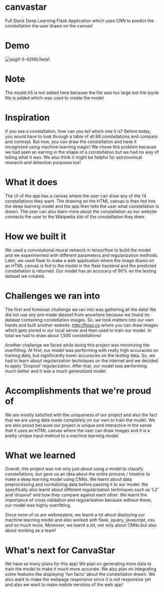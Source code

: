 # canvastar
Full Stack Deep Learning Flask Application which uses CNN to predict the constellation the user draws on the canvas!

# Demo
![ezgif-5-42f4b7eda1](https://user-images.githubusercontent.com/73608018/148190274-2de9bf29-4357-4460-a728-75e6952cecdd.gif)


# Note
The model.h5 is not added here because the file was too large but the ipynb file is added which was used to create the model

# Inspiration
If you see a constellation, how can you tell which one it is? Before today, you would have to look through a table of all 88 constellations and compare and contrast. But now, you can draw the constellation and have it recognized using machine learning magic! We chose this problem because we had seen an earring in the shape of a constellation but we had no way of telling what it was. We also think it might be helpful for astronomical research and detection purposes too!

# What it does
The UI of the app has a canvas where the user can draw any of the 14 constellations they want. The drawing on the HTML canvas is then fed into the deep learning model and the app then tells the user what constellation is drawn. The user can also learn more about the constellation as our website connects the user to the Wikipedia site of the constellation they drew.

# How we built it
We used a convolutional neural network in tensorflow to build the model and we experimented with different parameters and regularization methods. Later, we used flask to make a web application where the image drawn on an HTML canvas is fed to the model in the flask backend and the predicted constellation is returned. Our model has an accuracy of 90% on the testing dataset we created.

# Challenges we ran into
The first and foremost challenge we ran into was gathering all the data! We did not use any pre-made dataset from anywhere because we found no dataset containing constellation images. So, we took matters into our own hands and built another website: http://foisy.co where you can draw images which gets stored in our local server and then used to train our model. In total we had to draw about 1,500 constellations!

Another challenge we faced while doing this project was minimizing the overfitting. At first, our model was performing with really high accuracies on training data, but significantly lower accuracies on the testing data. So, we had to learn about regularization techniques on the internet and we decided to apply ‘Dropout’ regularization. After that, our model was performing much better and it was a much generalized model.

# Accomplishments that we're proud of
We are mostly satisfied with the uniqueness of our project and also the fact that we are using data made completely on our own to train the model. We are also proud because our project is unique and interactive in the sense that it uses an HTML canvas where the user can draw images and it is a pretty unique input method to a machine learning model.

# What we learned
Overall, this project was not only just about using a model to classify constellations, but gave us an idea about the entire process / timeline to make a deep learning model using CNNs. We learnt about data preprocessing and normalizing data before passing it to our model. We specifically also learnt about different regularization techniques such as ‘L2’ and ‘dropout’ and how they compare against each other. We learnt the importance of cross validation and regularization because without these, our model was highly overfitting.

Since none of us are webmasters, we learnt a lot about deploying our machine learning model and also worked with flask, jquery, javascript, css and so much more. Moreover, we learnt a lot, not only about CNNs but also about working as a team!

# What's next for CanvaStar
We have so many plans for this app! We plan on generating more data to train the model to make it much more accurate. We also plan on integrating some features like displaying 'fun facts' about the constellation drawn. We also want to make the webpage responsive since it is not responsive yet and also we want to make mobile versions of the web app!

